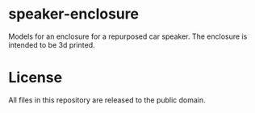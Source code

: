 # speaker-enclosure
Models for an enclosure for a repurposed car speaker. The enclosure is intended to be 3d printed.

# License
All files in this repository are released to the public domain.
